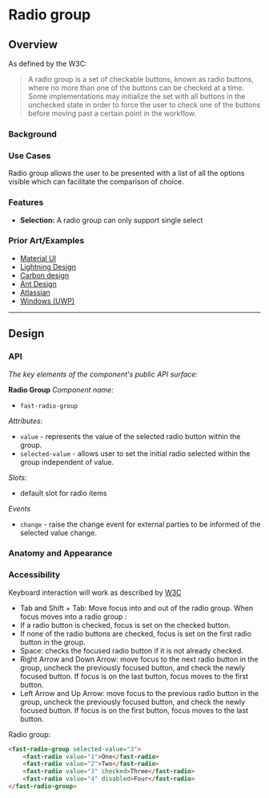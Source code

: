 # Radio group

## Overview

As defined by the W3C:
> A radio group is a set of checkable buttons, known as radio buttons, where no more than one of the buttons can be checked at a time. Some implementations may initialize the set with all buttons in the unchecked state in order to force the user to check one of the buttons before moving past a certain point in the workflow.

### Background


### Use Cases

Radio group allows the user to be presented with a list of all the options visible which can facilitate the comparison of choice.
  
### Features

- **Selection:** A radio group can only support single select


### Prior Art/Examples
- [Material UI](https://material-ui.com/api/radio-group/)
- [Lightning Design](https://www.lightningdesignsystem.com/components/radio-group/)
- [Carbon design](https://www.carbondesignsystem.com/components/radio-button/code)
- [Ant Design](https://ant.design/components/radio/)
- [Atlassian](https://atlaskit.atlassian.com/packages/core/radio)
- [Windows (UWP)](https://docs.microsoft.com/en-us/windows/uwp/design/controls-and-patterns/radio-button)

---

## Design

### API

*The key elements of the component's public API surface:*

**Radio Group**
*Component name:*
- `fast-radio-group`

*Attributes:*
- `value` - represents the value of the selected radio button within the group.
- `selected-value` - allows user to set the initial radio selected within the group independent of value.

*Slots:*
- default slot for radio items

*Events*
- `change` - raise the change event for external parties to be informed of the selected value change.

### Anatomy and Appearance

### Accessibility

Keyboard interaction will work as described by [W3C](https://w3c.github.io/aria-practices/#radiobutton)

- Tab and Shift + Tab: Move focus into and out of the radio group. When focus moves into a radio group :
 - If a radio button is checked, focus is set on the checked button.
 - If none of the radio buttons are checked, focus is set on the first radio button in the group.
- Space: checks the focused radio button if it is not already checked.
- Right Arrow and Down Arrow: move focus to the next radio button in the group, uncheck the previously focused button, and check the newly focused button. If focus is on the last button, focus moves to the first button.
- Left Arrow and Up Arrow: move focus to the previous radio button in the group, uncheck the previously focused button, and check the newly focused button. If focus is on the first button, focus moves to the last button.


Radio group:
```html
<fast-radio-group selected-value="3">
    <fast-radio value="1">One</fast-radio>
    <fast-radio value="2">Two</fast-radio>
    <fast-radio value="3" checked>Three</fast-radio>
    <fast-radio value="4" disabled>Four</fast-radio>
</fast-radio-group>
```

